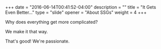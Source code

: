 +++
date = "2016-06-14T00:41:52-04:00"
description = ""
title = "It Gets Even Better..."
type = "slide"
opener = "About SSGs"
weight = 4
+++

Why does everything get more complicated?

We make it that way.

That's good! We're passionate.

